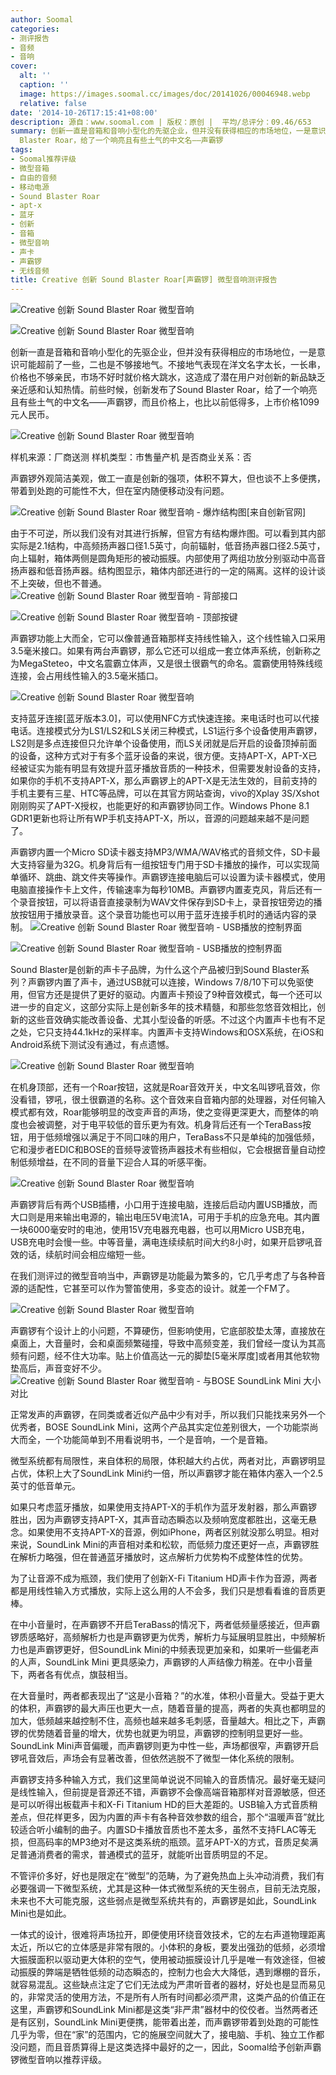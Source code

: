 ```yaml
---
author: Soomal
categories:
- 测评报告
- 音频
- 音响
cover:
  alt: ''
  caption: ''
  image: https://images.soomal.cc/images/doc/20141026/00046948.webp
  relative: false
date: '2014-10-26T17:15:41+08:00'
description: 源自：www.soomal.com | 版权：原创 |  平均/总评分：09.46/653
summary: 创新一直是音箱和音响小型化的先驱企业，但并没有获得相应的市场地位，一是意识可能超前了一些，二也是不够接地气。不接地气表现在洋文名字太长，一长串，价格也不够亲民，市场不好时就价格大跳水，这造成了潜在用户对创新的新品缺乏亲近感和认知热情。前些时候，创新发布了Sound
  Blaster Roar，给了一个响亮且有些土气的中文名――声霸锣
tags:
- Soomal推荐评级
- 微型音箱
- 自由的音频
- 移动电源
- Sound Blaster Roar
- apt-x
- 蓝牙
- 创新
- 音箱
- 微型音响
- 声卡
- 声霸锣
- 无线音频
title: Creative 创新 Sound Blaster Roar[声霸锣] 微型音响测评报告
---
```


![Creative 创新 Sound Blaster Roar 微型音响](https://images.soomal.cc/images/doc/20140915/00046027_01.webp)



![Creative 创新 Sound Blaster Roar 微型音响](https://images.soomal.cc/images/doc/20140915/00046028_01.webp)



创新一直是音箱和音响小型化的先驱企业，但并没有获得相应的市场地位，一是意识可能超前了一些，二也是不够接地气。不接地气表现在洋文名字太长，一长串，价格也不够亲民，市场不好时就价格大跳水，这造成了潜在用户对创新的新品缺乏亲近感和认知热情。前些时候，创新发布了Sound Blaster Roar，给了一个响亮且有些土气的中文名――声霸锣，而且价格上，也比以前低得多，上市价格1099元人民币。

![Creative 创新 Sound Blaster Roar 微型音响](https://images.soomal.cc/images/doc/20141024/00046938.webp)





样机来源：厂商送测
样机类型：市售量产机
是否商业关系：否

声霸锣外观简洁美观，做工一直是创新的强项，体积不算大，但也谈不上多便携，带着到处跑的可能性不大，但在室内随便移动没有问题。

![Creative 创新 Sound Blaster Roar 微型音响 - 爆炸结构图[来自创新官网]](https://images.soomal.cc/images/doc/20140915/00046045.webp)




由于不可逆，所以我们没有对其进行拆解，但官方有结构爆炸图。可以看到其内部实际是2.1结构，中高频扬声器口径1.5英寸，向前辐射，低音扬声器口径2.5英寸，向上辐射，箱体两侧是圆角矩形的被动振膜。内部使用了两组功放分别驱动中高音扬声器和低音扬声器。结构图显示，箱体内部还进行的一定的隔离。这样的设计谈不上突破，但也不普通。
![Creative 创新 Sound Blaster Roar 微型音响 - 背部接口](https://images.soomal.cc/images/doc/20140915/00046030_01.webp)




![Creative 创新 Sound Blaster Roar 微型音响 - 顶部按键](https://images.soomal.cc/images/doc/20140915/00046031_01.webp)




声霸锣功能上大而全，它可以像普通音箱那样支持线性输入，这个线性输入口采用3.5毫米接口。如果有两台声霸锣，那么它还可以组成一套立体声系统，创新称之为MegaSteteo，中文名震霸立体声，又是很土很霸气的命名。震霸使用特殊线缆连接，会占用线性输入的3.5毫米插口。

![Creative 创新 Sound Blaster Roar 微型音响](https://images.soomal.cc/images/doc/20140915/00046039.webp)




支持蓝牙连接[蓝牙版本3.0]，可以使用NFC方式快速连接。来电话时也可以代接电话。连接模式分为LS1/LS2和LS关闭三种模式，LS1运行多个设备使用声霸锣，LS2则是多点连接但只允许单个设备使用，而LS关闭就是后开启的设备顶掉前面的设备，这种方式对于有多个蓝牙设备的来说，很方便。支持APT-X，APT-X已经被证实为能有明显有效提升蓝牙播放音质的一种技术，但需要发射设备的支持，如果你的手机不支持APT-X，那么声霸锣上的APT-X是无法生效的，目前支持的手机主要有三星、HTC等品牌，可以在其官方网站查询，vivo的Xplay 3S/Xshot刚刚购买了APT-X授权，也能更好的和声霸锣协同工作。Windows Phone 8.1 GDR1更新也将让所有WP手机支持APT-X，所以，音源的问题越来越不是问题了。

声霸锣内置一个Micro SD读卡器支持MP3/WMA/WAV格式的音频文件，SD卡最大支持容量为32G。机身背后有一组按钮专门用于SD卡播放的操作，可以实现简单循环、跳曲、跳文件夹等操作。声霸锣连接电脑后可以设置为读卡器模式，使用电脑直接操作卡上文件，传输速率为每秒10MB。声霸锣内置麦克风，背后还有一个录音按钮，可以将语音直接录制为WAV文件保存到SD卡上，录音按钮旁边的播放按钮用于播放录音。这个录音功能也可以用于蓝牙连接手机时的通话内容的录制。
![Creative 创新 Sound Blaster Roar 微型音响 - USB播放的控制界面](https://images.soomal.cc/images/doc/20141023/00046919_01.webp)




![Creative 创新 Sound Blaster Roar 微型音响 - USB播放的控制界面](https://images.soomal.cc/images/doc/20141023/00046920_01.webp)




Sound Blaster是创新的声卡子品牌，为什么这个产品被归到Sound Blaster系列？声霸锣内置了声卡，通过USB就可以连接，Windows 7/8/10下可以免驱使用，但官方还是提供了更好的驱动。内置声卡预设了9种音效模式，每一个还可以进一步的自定义，这部分实际上是创新多年的技术精髓，和那些忽悠音效相比，创新的这些音效确实能改善设备、尤其小型设备的听感。不过这个内置声卡也有不足之处，它只支持44.1kHz的采样率。内置声卡支持Windows和OSX系统，在iOS和Android系统下测试没有通过，有点遗憾。

![Creative 创新 Sound Blaster Roar 微型音响](https://images.soomal.cc/images/doc/20140915/00046040.webp)




在机身顶部，还有一个Roar按钮，这就是Roar音效开关，中文名叫锣吼音效，你没看错，锣吼，很土很霸道的名称。这个音效来自音箱内部的处理器，对任何输入模式都有效，Roar能够明显的改变声音的声场，使之变得更深更大，而整体的响度也会被调整，对于电平较低的音乐更为有效。机身背后还有一个TeraBass按钮，用于低频增强以满足于不同口味的用户，TeraBass不只是单纯的加强低频，它和漫步者EDIC和BOSE的音频导波管扬声器技术有些相似，它会根据音量自动控制低频增益，在不同的音量下迎合人耳的听感平衡。

![Creative 创新 Sound Blaster Roar 微型音响](https://images.soomal.cc/images/doc/20140915/00046038.webp)




声霸锣背后有两个USB插槽，小口用于连接电脑，连接后启动内置USB播放，而大口则是用来输出电源的，输出电压5V电流1A，可用于手机的应急充电。其内置一块6000毫安时的电池，使用15V充电器充电器，也可以用Micro USB充电，USB充电时会慢一些。中等音量，满电连续续航时间大约8小时，如果开启锣吼音效的话，续航时间会相应缩短一些。

在我们测评过的微型音响当中，声霸锣是功能最为繁多的，它几乎考虑了与各种音源的适配性，它甚至可以作为警笛使用，多变态的设计。就差一个FM了。

![Creative 创新 Sound Blaster Roar 微型音响](https://images.soomal.cc/images/doc/20140915/00046035.webp)




声霸锣有个设计上的小问题，不算硬伤，但影响使用，它底部胶垫太薄，直接放在桌面上，大音量时，会和桌面频繁碰撞，导致中高频变差，我们曾经一度认为其高频有问题，经不住大功率。贴上价值高达一元的脚垫[5毫米厚度]或者用其他软物垫高后，声音变好不少。
![Creative 创新 Sound Blaster Roar 微型音响 - 与BOSE SoundLink Mini 大小对比](https://images.soomal.cc/images/doc/20141024/00046937.webp)




正常发声的声霸锣，在同类或者近似产品中少有对手，所以我们只能找来另外一个优秀者，BOSE SoundLink Mini，这两个产品其实定位差别很大，一个功能崇尚大而全，一个功能简单到不用看说明书，一个是音响，一个是音箱。

微型系统都有局限性，来自体积的局限，体积越大约占优，两者对比，声霸锣明显占优，体积上大了SoundLink Mini约一倍，所以声霸锣才能在箱体内塞入一个2.5英寸的低音单元。

如果只考虑蓝牙播放，如果使用支持APT-X的手机作为蓝牙发射器，那么声霸锣胜出，因为声霸锣支持APT-X，其声音动态瞬态以及频响宽度都胜出，这毫无悬念。如果使用不支持APT-X的音源，例如iPhone，两者区别就没那么明显。相对来说，SoundLink Mini的声音相对柔和松软，而低频力度还更好一点，声霸锣胜在解析力略强，但在普通蓝牙播放时，这点解析力优势构不成整体性的优势。

为了让音源不成为瓶颈，我们使用了创新X-Fi Titanium HD声卡作为音源，两者都是用线性输入方式播放，实际上这么用的人不会多，我们只是想看看谁的音质更棒。

在中小音量时，在声霸锣不开启TeraBass的情况下，两者低频量感接近，但声霸锣质感略好，高频解析力也是声霸锣更为优秀，解析力与延展明显胜出，中频解析力也是声霸锣更好，但SoundLink Mini的中频表现更加亲和，如果听一些偏老声的人声，SoundLink Mini 更具感染力，声霸锣的人声结像力稍差。在中小音量下，两者各有优点，旗鼓相当。

在大音量时，两者都表现出了“这是小音箱？”的水准，体积小音量大。受益于更大的体积，声霸锣的最大声压也更大一点，随着音量的提高，两者的失真也都明显的加大，低频越来越控制不住，高频也越来越多毛刺感，音量越大。相比之下，声霸锣的优势随着音量的增大，优势也就更为明显，声霸锣的控制明显更好一些。SoundLink Mini声音偏暖，而声霸锣则更为中性一些，声场都很窄，声霸锣开启锣吼音效后，声场会有显著改善，但依然逃脱不了微型一体化系统的限制。

声霸锣支持多种输入方式，我们这里简单说说不同输入的音质情况。最好毫无疑问是线性输入，但前提是音源还不错，声霸锣不会像高端音箱那样对音源敏感，但还是可以听得出板载声卡和X-Fi Titanium HD的巨大差距的。USB输入方式音质稍差点，但花样更多，因为内置的声卡有各种音效参数的组合，那个“温暖声音”就比较适合听小编制的曲子。内置SD卡播放音质也不差太多，虽然不支持FLAC等无损，但高码率的MP3绝对不是这类系统的瓶颈。蓝牙APT-X的方式，音质足矣满足普通消费者的需求，普通模式的蓝牙，就能听出音质明显的不足。

不管评价多好，好也是限定在“微型”的范畴，为了避免热血上头冲动消费，我们有必要强调一下微型系统，尤其是这种一体式微型系统的天生弱点，目前无法克服，未来也不大可能克服，这些弱点是微型系统共有的，声霸锣是如此，SoundLink Mini也是如此。

一体式的设计，很难将声场拉开，即便使用环绕音效技术，它的左右声道物理距离太近，所以它的立体感是非常有限的。小体积的身板，要发出强劲的低频，必须增大振膜面积以驱动更大体积的空气，使用被动振膜设计几乎是唯一有效途径，但被动振膜的弊端是牺牲低频的动态瞬态的，控制力也会大大降低，遇到爆棚的音乐，就容易混乱。这些缺点注定了它们无法成为严肃听音者的器材，好处也是显而易见的，非常灵活的使用方法，不是所有人所有时间都必须严肃，这类产品的价值正在这里，声霸锣和SoundLink Mini都是这类“非严肃”器材中的佼佼者。当然两者还是有区别，SoundLink Mini更便携，能带着出差，而声霸锣带着到处跑的可能性几乎为零，但在“家”的范围内，它的施展空间就大了，接电脑、手机、独立工作都没问题，而且音质算得上是这类选择中最好的之一，因此，Soomal给予创新声霸锣微型音响以推荐评级。